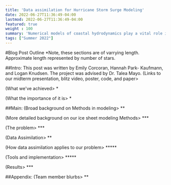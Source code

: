 ```yaml
---
title: 'Data assimilation for Hurricane Storm Surge Modeling'
date: 2022-06-27T11:36:49-04:00
lastmod: 2022-06-27T11:36:49-04:00
featured: true
weight : 100
summary: 'Numerical models of coastal hydrodynamics play a vital role in understanding hurricane storm surges, particularly as the climate changes. However, uncertainties in model parameters and their representations, e.g., bottom stress and surface wind stress, limit the confidence of model results. Data is becoming increasingly available but also contains uncertainties. In this project we will explore methods of data assimilation, which utilize information about the uncertainties in both modeled and observed data to improve estimates of the coastal system state.'
tags: ["Summer 2022"]
---
```


 #Blog Post Outline
*Note, these sections are of varrying length. Approximate length represented by number of stars.

##Intro: 
This post was written by Emily Corcoran, Hannah Park- Kaufmann, and Logan Knudsen. The project was advised by Dr. Talea Mayo.  (Links to our midterm presentation, blitz video, poster, code, and paper>

(What we've achieved> *

(What the importance of it is> *


##Main:
(Broad background on Methods in modeling> **

(More detailed background on our ice sheet modeling Methods> ***

(The problem> ***

(Data Assimilation> **

(How data assimilation applies to our problem> *****

(Tools and implementation> *****

(Results> ***


##Appendix:
(Team member blurbs> **

